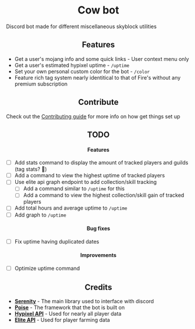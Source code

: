 <h1 align="center">
Cow bot
</h1>

Discord bot made for different miscellaneous skyblock utilities

<h2 align="center">
Features
</h2>

- Get a user's mojang info and some quick links - User context menu only
- Get a user's estimated hypixel uptime - `/uptime`
- Set your own personal custom color for the bot - `/color`
- Feature rich tag system nearly identitical to that of Fire's without any premium subscription

<h2 align="center">
Contribute
</h2>

Check out the [Contributing guide](/CONTRIBUTING.md) for more info on how get things set up

<h2 align="center">
    TODO
</h2>

<h4 align="center">
    Features
</h4>

- [ ] Add stats command to display the amount of tracked players and guilds (tag stats? 👀)
- [ ] Add a command to view the highest uptime of tracked players
- [ ] Use elite api graph endpoint to add collection/skill tracking
    - [ ] Add a command similar to `/uptime` for this
    - [ ] Add a command to view the highest collection/skill gain of tracked players
- [ ] Add total hours and average uptime to `/uptime`
- [ ] Add graph to `/uptime`

<h4 align="center">
    Bug fixes
</h4>

- [ ] Fix uptime having duplicated dates

<h4 align="center">
    Improvements
</h4>

- [ ] Optimize uptime command

<h2 align="center">
Credits
</h2>

- **[Serenity](https://github.com/serenity-rs/serenity/)** - The main library used to interface with discord
- **[Poise](https://github.com/serenity-rs/poise)** - The framework that the bot is built on
- **[Hypixel API](https://api.hypixel.net/)** - Used for nearly all player data
- **[Elite API](https://api.elitebot.dev/)** - Used for player farming data
